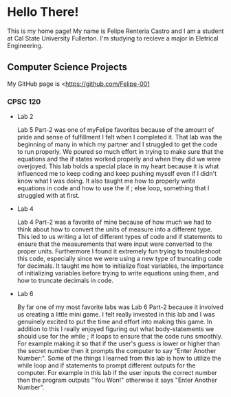 # Hello There!

This is my home page! My name is Felipe Renteria Castro and I am a student at Cal State University Fullerton. I'm studying to recieve a major in Eletrical Engineering.

## Computer Science Projects

My GitHub page is <https://github.com/Felipe-001

### CPSC 120

* Lab 2

    Lab 5 Part-2 was one of myFelipe favorites because of the amount of pride and sense of fulfillment I felt when I completed it. That lab was the beginning of many in which my partner and I struggled to get the code to run properly. We poured so much effort in trying to make sure that the equations and the if states worked properly and when they did we were overjoyed. This lab holds a special place in my heart because it is what influenced me to keep coding and keep pushing myself even if I didn't know what I was doing. It also taught me how to properly write equations in code and how to use the if ; else loop, something that I struggled with at first.


* Lab 4

    Lab 4 Part-2 was a favorite of mine because of how much we had to think about how to convert the units of measure into a different type. This led to us writing a lot of different types of code and if statements to ensure that the measurements that were input were converted to the proper units. Furthermore I found it extremely fun trying to troubleshoot this code, especially since we were using a new type of truncating code for decimals. It taught me how to initialize float variables, the importance of initializing variables before trying to write equations using them, and how to truncate decimals in code.


* Lab 6

    By far one of my most favorite labs was Lab 6 Part-2 because it involved us creating a little mini game. I felt really invested in this lab and I was genuinely excited to put the time and effort into making this game. In addition to this I really enjoyed figuring out what body-statements we should use for the while ; if loops to ensure that the code runs smoothly. For example making it so that if the user's guess is lower or higher than the secret number then it prompts the computer to say "Enter Another Number:".  Some of the things I learned from this lab is how to utilize the while loop and if statements to prompt different outputs for the computer. For example in this lab if the user inputs the correct number then the program outputs "You Won!" otherwise it says "Enter Another Number".

